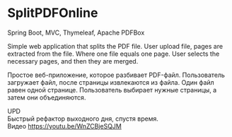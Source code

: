 # SplitPDFOnline
Spring Boot, MVC, Thymeleaf, Apache PDFBox

Simple web application that splits the PDF file. User upload file, pages are extracted from the file. Where one file equals one page.
User selects the necessary pages, and then they are merged.

Простое веб-приложение, которое разбивает PDF-файл. Пользователь загружает файл, после страницы извлекаются из файла. Один файл равен одной странице.
Пользователь выбирает нужные страницы, а затем они объединяются.

UPD<br>
Быстрый рефактор выходного дня, спустя время.<br>
Видео https://youtu.be/WnZCBjeSQJM
